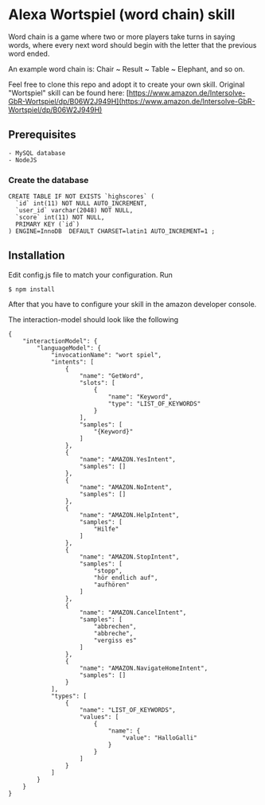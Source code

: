 # Alexa Wortspiel (word chain) skill

Word chain is a game where two or more players take turns in saying words, where every next word should begin with the letter that the previous word ended.

An example word chain is: Chair ~ Result ~ Table ~ Elephant, and so on.

Feel free to clone this repo and adopt it to create your own skill. Original "Wortspiel" skill can be found here: [https://www.amazon.de/Intersolve-GbR-Wortspiel/dp/B06W2J949H](https://www.amazon.de/Intersolve-GbR-Wortspiel/dp/B06W2J949H)

## Prerequisites

    - MySQL database
    - NodeJS
    
### Create the database

    CREATE TABLE IF NOT EXISTS `highscores` (
      `id` int(11) NOT NULL AUTO_INCREMENT,
      `user_id` varchar(2048) NOT NULL,
      `score` int(11) NOT NULL,
      PRIMARY KEY (`id`)
    ) ENGINE=InnoDB  DEFAULT CHARSET=latin1 AUTO_INCREMENT=1 ;

## Installation

Edit config.js file to match your configuration. Run

    $ npm install
    
After that you have to configure your skill in the amazon developer console. 

The interaction-model should look like the following

    {
        "interactionModel": {
            "languageModel": {
                "invocationName": "wort spiel",
                "intents": [
                    {
                        "name": "GetWord",
                        "slots": [
                            {
                                "name": "Keyword",
                                "type": "LIST_OF_KEYWORDS"
                            }
                        ],
                        "samples": [
                            "{Keyword}"
                        ]
                    },
                    {
                        "name": "AMAZON.YesIntent",
                        "samples": []
                    },
                    {
                        "name": "AMAZON.NoIntent",
                        "samples": []
                    },
                    {
                        "name": "AMAZON.HelpIntent",
                        "samples": [
                            "Hilfe"
                        ]
                    },
                    {
                        "name": "AMAZON.StopIntent",
                        "samples": [
                            "stopp",
                            "hör endlich auf",
                            "aufhören"
                        ]
                    },
                    {
                        "name": "AMAZON.CancelIntent",
                        "samples": [
                            "abbrechen",
                            "abbreche",
                            "vergiss es"
                        ]
                    },
                    {
                        "name": "AMAZON.NavigateHomeIntent",
                        "samples": []
                    }
                ],
                "types": [
                    {
                        "name": "LIST_OF_KEYWORDS",
                        "values": [
                            {
                                "name": {
                                    "value": "HalloGalli"
                                }
                            }
                        ]
                    }
                ]
            }
        }
    }
